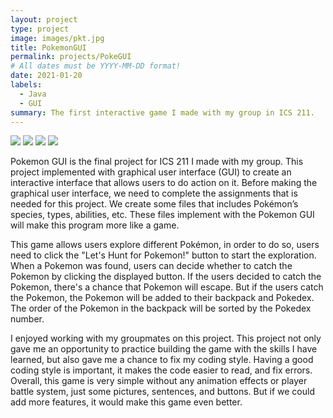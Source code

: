 ```yaml
---
layout: project
type: project
image: images/pkt.jpg
title: PokemonGUI
permalink: projects/PokeGUI
# All dates must be YYYY-MM-DD format!
date: 2021-01-20
labels:
  - Java
  - GUI
summary: The first interactive game I made with my group in ICS 211.
---
```


<div class="ui small rounded images">
  <img class="ui image" src="../images/pk1.PNG">
  <img class="ui image" src="../images/pk2.PNG">
  <img class="ui image" src="../images/pk3.PNG">
  <img class="ui image" src="../images/pk4.PNG">
</div>


Pokemon GUI is the final project for ICS 211 I made with my group. This project implemented with graphical user interface (GUI) to create an interactive interface that allows users to do action on it. Before making the graphical user interface, we need to complete the assignments that is needed for this project. We create some files that includes Pokémon’s species, types, abilities, etc. These files implement with the Pokemon GUI will make this program more like a game.

This game allows users explore different Pokémon, in order to do so, users need to click the "Let's Hunt for Pokemon!" button to start the exploration. When a Pokemon was found, users can decide whether to catch the Pokemon by clicking the displayed button. If the users decided to catch the Pokemon, there's a chance that Pokemon will escape. But if the users catch the Pokemon, the Pokemon will be added to their backpack and Pokedex. The order of the Pokemon in the backpack will be sorted by the Pokedex number.

I enjoyed working with my groupmates on this project. This project not only gave me an opportunity to practice building the game with the skills I have learned, but also gave me a chance to fix my coding style. Having a good coding style is important, it makes the code easier to read, and fix errors. Overall, this game is very simple without any animation effects or player battle system, just some pictures, sentences, and buttons. But if we could add more features, it would make this game even better.

